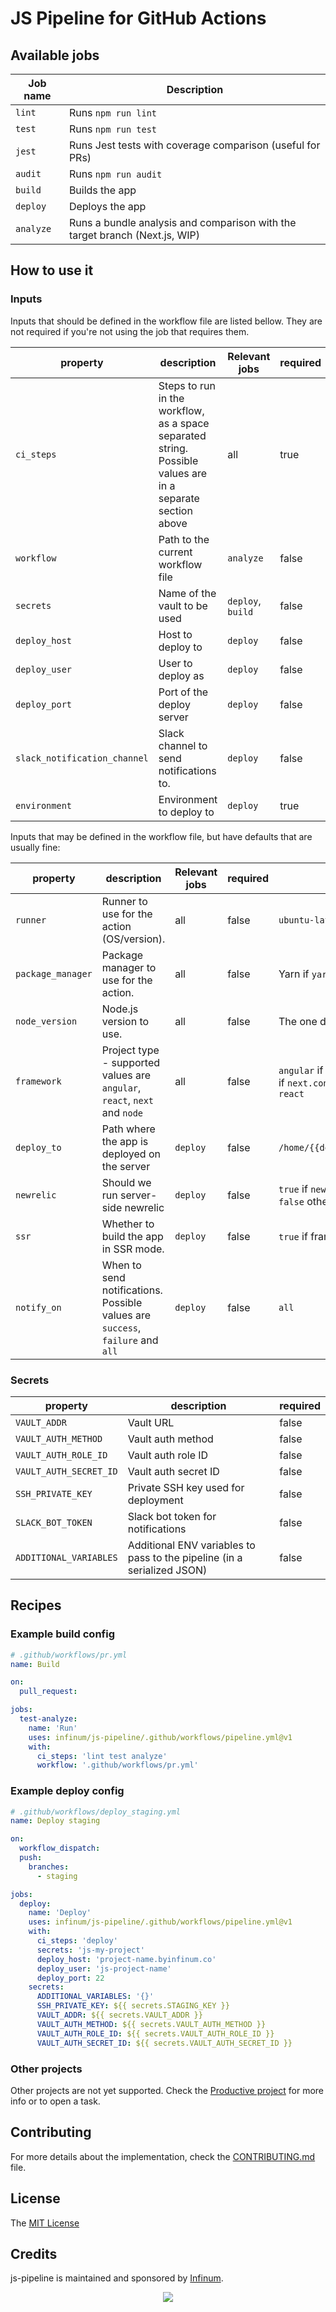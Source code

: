# JS Pipeline for GitHub Actions

## Available jobs

| Job name | Description |
| --- | --- |
| `lint` | Runs `npm run lint` |
| `test` | Runs `npm run test` |
| `jest` | Runs Jest tests with coverage comparison (useful for PRs) |
| `audit` | Runs `npm run audit` |
| `build` | Builds the app |
| `deploy` | Deploys the app |
| `analyze` | Runs a bundle analysis and comparison with the target branch (Next.js, WIP) |

## How to use it

### Inputs

Inputs that should be defined in the workflow file are listed bellow. They are not required if you're not using the job that requires them.

| property | description | Relevant jobs | required | default |
| --- | --- | --- | --- | --- |
| `ci_steps` | Steps to run in the workflow, as a space separated string. Possible values are in a separate section above | all | true | N/A |
| `workflow` | Path to the current workflow file | `analyze` | false | N/A |
| `secrets` | Name of the vault to be used | `deploy`, `build` | false | N/A |
| `deploy_host` | Host to deploy to | `deploy` | false | N/A |
| `deploy_user` | User to deploy as | `deploy` | false | N/A |
| `deploy_port` | Port of the deploy server | `deploy` | false | N/A |
| `slack_notification_channel` | Slack channel to send notifications to. | `deploy` | false | N/A |
| `environment` | Environment to deploy to | `deploy` | true | N/A |

Inputs that may be defined in the workflow file, but have defaults that are usually fine:

| property | description | Relevant jobs | required | default |
| --- | --- | --- | --- | --- |
| `runner` | Runner to use for the action (OS/version). | all | false | `ubuntu-latest` |
| `package_manager` | Package manager to use for the action. | all | false | Yarn if `yarn.lock` is present, npm otherwise |
| `node_version` | Node.js version to use. | all | false | The one defined in `.node-version` |
| `framework` | Project type - supported values are `angular`, `react`, `next` and `node` | all | false | `angular` if `angular.json` present in root, `next` if `next.config.js` present in root, otherwise `react` |
| `deploy_to` | Path where the app is deployed on the server | `deploy` | false | `/home/{{deploy_user}}/www/{{deploy_host}}` |
| `newrelic` | Should we run server-side newrelic | `deploy` | false | `true` if `newrelic.js` exists in project root, `false` otherwise |
| `ssr` | Whether to build the app in SSR mode. | `deploy` | false | `true` if framework is next, `false` otherwise |
| `notify_on` | When to send notifications. Possible values are `success`, `failure` and `all` | `deploy` | false | `all` |


### Secrets

| property | description | required |
| --- | --- | --- |
| `VAULT_ADDR` | Vault URL | false |
| `VAULT_AUTH_METHOD` | Vault auth method | false |
| `VAULT_AUTH_ROLE_ID` | Vault auth role ID | false |
| `VAULT_AUTH_SECRET_ID` | Vault auth secret ID | false |
| `SSH_PRIVATE_KEY` | Private SSH key used for deployment | false |
| `SLACK_BOT_TOKEN` | Slack bot token for notifications | false |
| `ADDITIONAL_VARIABLES` | Additional ENV variables to pass to the pipeline (in a serialized JSON) | false |

## Recipes

### Example build config

```yaml
# .github/workflows/pr.yml
name: Build

on:
  pull_request:

jobs:
  test-analyze:
    name: 'Run'
    uses: infinum/js-pipeline/.github/workflows/pipeline.yml@v1
    with:
      ci_steps: 'lint test analyze'
      workflow: '.github/workflows/pr.yml'

```

### Example deploy config

```yaml
# .github/workflows/deploy_staging.yml
name: Deploy staging

on:
  workflow_dispatch:
  push:
    branches:
      - staging

jobs:
  deploy:
    name: 'Deploy'
    uses: infinum/js-pipeline/.github/workflows/pipeline.yml@v1
    with:
      ci_steps: 'deploy'
      secrets: 'js-my-project'
      deploy_host: 'project-name.byinfinum.co'
      deploy_user: 'js-project-name'
      deploy_port: 22
    secrets:
      ADDITIONAL_VARIABLES: '{}'
      SSH_PRIVATE_KEY: ${{ secrets.STAGING_KEY }}
      VAULT_ADDR: ${{ secrets.VAULT_ADDR }}
      VAULT_AUTH_METHOD: ${{ secrets.VAULT_AUTH_METHOD }}
      VAULT_AUTH_ROLE_ID: ${{ secrets.VAULT_AUTH_ROLE_ID }}
      VAULT_AUTH_SECRET_ID: ${{ secrets.VAULT_AUTH_SECRET_ID }}
```

### Other projects

Other projects are not yet supported. Check the [Productive project](https://app.productive.io/1-infinum/projects/1186/tasks?board=58094&filter=LTE%3D) for more info or to open a task.

## Contributing

For more details about the implementation, check the [CONTRIBUTING.md](CONTRIBUTING.md) file.

## License

The [MIT License](LICENSE)

## Credits

js-pipeline is maintained and sponsored by
[Infinum](https://www.infinum.com).

<p align="center">
  <a href='https://infinum.com'>
    <picture>
        <source srcset="https://assets.infinum.com/brand/logo/static/white.svg" media="(prefers-color-scheme: dark)">
        <img src="https://assets.infinum.com/brand/logo/static/default.svg">
    </picture>
  </a>
</p>

